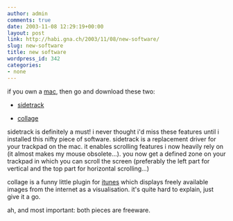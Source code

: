 ```yaml
---
author: admin
comments: true
date: 2003-11-08 12:29:19+00:00
layout: post
link: http://habi.gna.ch/2003/11/08/new-software/
slug: new-software
title: new software
wordpress_id: 342
categories:
- none
---
```


if you own a [mac](http://www.apple.com/), then go and download these two:  




	
  * [sidetrack](http://www.ragingmenace.com/software/sidetrack/index.html)

	
  * [collage](http://www.trinfinitysoftware.com/collage.shtml)


sidetrack is definitely a must! i never thought i'd miss these features until i installed this nifty piece of software. sidetrack is a replacement driver for your trackpad on the mac. it enables scrolling features i now heavily rely on (it almost makes my mouse obsolete...). you now get a defined zone on your trackpad in which you can scroll the screen (preferably the left part for vertical and the top part for horizontal scrolling...)


collage is a funny little plugin for [itunes](http://www.apple.com/itunes/) which displays freely available images from the internet as a visualisation. it's quite hard to explain, just give it a go.  

ah, and most important: both pieces are freeware.
